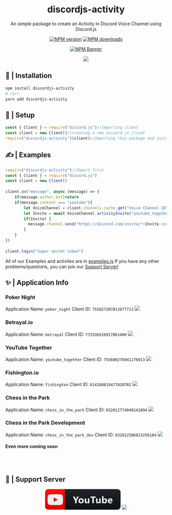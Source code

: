 <div align="center">
  <h1>discordjs-activity</h1>
  <p>An simple package to create an Activity in Discord Voice Channel using Discord.js</p>
  <p>
    <a href="https://www.npmjs.com/package/discordjs-activity"><img src="https://img.shields.io/npm/v/discordjs-activity?maxAge=3600" alt="NPM version" /></a>
    <a href="https://www.npmjs.com/package/discordjs-activity"><img src="https://img.shields.io/npm/dt/discordjs-activity?maxAge=3600" alt="NPM downloads" /></a>
  </p>
  <p>
    <a href="https://www.npmjs.com/package/discordjs-activity"><img src="https://nodei.co/npm/discordjs-activity.png?downloads=true&stars=true" alt="NPM Banner"></a>
  </p>
</div>
<div align="center">
  <img src="https://media.discordapp.net/attachments/749254970003423345/849884191474057237/YPNTiGwhTl0AAAAASUVORK5CYII.png">
  <br>
</div>

## 📂 | Installation
```sh
npm install discordjs-activity
# (or)
yarn add discordjs-activity
```

## 📜 | Setup
```js
const { Client } = require("discord.js")//Importing client
const client = new Client()//creating a new discord.js client
require("discordjs-activity")(client)//Importing this package and initiating it with the client
```

## ✍ | Examples
```js
require("discordjs-activity")//Import first
const { Client } = require("discord.js")
const client = new Client()

client.on("message", async (message) => {
    if(message.author.bot)return
    if(message.content === "youtube"){
        let VoiceChannel = client.channels.cache.get("Voice Channel ID")//Voice Channel ID
        let Invite = await VoiceChannel.activityInvite("youtube_together")//Application Name [youtube_together, fishington, chess_in_the_park, betrayal, poker_night, chess_in_the_park_dev]
        if(Invite) {
          message.channel.send("https://discord.com/invite/"+Invite.code)// send's invite link in the channel
        }
    }
})

client.login("Super secret token")
```
All of our Examples and activites are in [examples.js](https://github.com/SudhanPlayz/discordjs-activity/blob/main/examples.js)
If you have any other problems/questions, you can join our [Support Server!](https://discord.gg/sbySMS7m3v)

## ✨ | Application Info
### Poker Night
Application Name: `poker_night`
Client ID: `755827207812677713`
![](https://cdn.discordapp.com/attachments/749254970003423345/849889747794657290/unknown.png)
### Betrayal.io
Application Name: `betrayal`
Client ID: `773336526917861400`
![](https://media.discordapp.net/attachments/749254970003423345/849891725144752178/unknown.png)
### YouTube Together
Application Name: `youtube_together`
Client ID: `755600276941176913`
![](https://media.discordapp.net/attachments/749254970003423345/849889254327058442/unknown.png)
### Fishington.io
Application Name: `fishington`
Client ID: `814288819477020702`
![](https://cdn.discordapp.com/attachments/749254970003423345/849892686160592937/unknown.png)
### Chess in the Park
Application Name: `chess_in_the_park`
Client ID: `832012774040141894`
![](https://cdn.discordapp.com/attachments/792153217344995368/872214312163377182/unknown.png)
### Chess in the Park Development
Application Name: `chess_in_the_park_dev`
Client ID: `832012586023256104`
![](https://cdn.discordapp.com/attachments/792153217344995368/872215200147832902/unknown.png)
#### Even more coming soon

<br>
<br>

## 👥 | Support Server
<p align="center" style="text-align: center;">
  <a href="https://youtube.com/CodingWithSudhan?sub_confirmation=1"><img src="https://raw.githubusercontent.com/MikeCodesDotNET/ColoredBadges/master/png/streaming/youtube%402x.png"></a>
  <a href="https://discord.gg/sbySMS7m3v"><img src="https://discord.com/api/guilds/855346696258060338/widget.png?style=banner2"></a>
</p>
